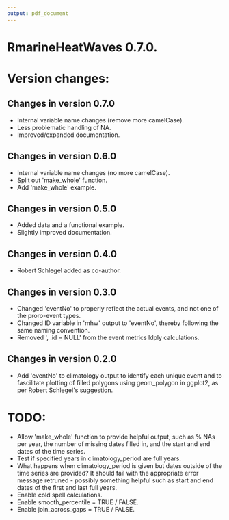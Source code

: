 ```yaml
---
output: pdf_document
---
```

# RmarineHeatWaves 0.7.0.

# Version changes:
## Changes in version 0.7.0
* Internal variable name changes (remove more camelCase).
* Less problematic handling of NA.
* Improved/expanded documentation.

## Changes in version 0.6.0
* Internal variable name changes (no more camelCase).
* Split out 'make_whole' function.
* Add 'make_whole' example.

## Changes in version 0.5.0
* Added data and a functional example.
* Slightly improved documentation.

## Changes in version 0.4.0
* Robert Schlegel added as co-author.

## Changes in version 0.3.0
* Changed 'eventNo' to properly reflect the actual events, and not one of the
proro-event types.
* Changed ID variable in 'mhw' output to 'eventNo', thereby following the same
naming convention.
* Removed ', .id = NULL' from the event metrics ldply calculations.

## Changes in version 0.2.0
* Add 'eventNo' to climatology output to identify each unique event and to
fascilitate plotting of filled polygons using geom_polygon in ggplot2, as per
Robert Schlegel's suggestion.

# TODO:
* Allow 'make_whole' function to provide helpful output, such as % NAs per year,
the number of missing dates filled in, and the start and end dates of the time
series.
* Test if specified years in climatology_period are full years.
* What happens when climatology_period is given but dates outside of the time 
series are provided? It should fail with the appropriate error message 
retruned - possibly something helpful such as start and end dates of the first
and last full years.
* Enable cold spell calculations.
* Enable smooth_percentile = TRUE / FALSE.
* Enable join_across_gaps = TRUE / FALSE.